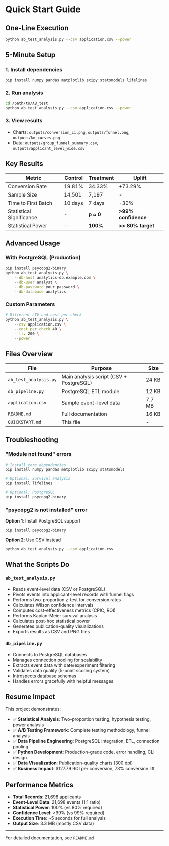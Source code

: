 # Quick Start Guide

## One-Line Execution

```bash
python ab_test_analysis.py --csv application.csv --power
```

## 5-Minute Setup

### 1. Install dependencies
```bash
pip install numpy pandas matplotlib scipy statsmodels lifelines
```

### 2. Run analysis
```bash
cd /path/to/AB_test
python ab_test_analysis.py --csv application.csv --power
```

### 3. View results
- Charts: `outputs/conversion_ci.png`, `outputs/funnel.png`, `outputs/km_curves.png`
- Data: `outputs/group_funnel_summary.csv`, `outputs/applicant_level_wide.csv`

## Key Results

| Metric | Control | Treatment | Uplift |
|--------|---------|-----------|--------|
| Conversion Rate | 19.81% | 34.33% | +73.29% |
| Sample Size | 14,501 | 7,197 | - |
| Time to First Batch | 10 days | 7 days | -30% |
| Statistical Significance | - | **p ≈ 0** | **>99% confidence** |
| Statistical Power | - | **100%** | **>> 80% target** |

## Advanced Usage

### With PostgreSQL (Production)
```bash
pip install psycopg2-binary
python ab_test_analysis.py \
    --db-host analytics-db.example.com \
    --db-user analyst \
    --db-password your_password \
    --db-database analytics
```

### Custom Parameters
```bash
# Different LTV and cost per check
python ab_test_analysis.py \
    --csv application.csv \
    --cost_per_check 40 \
    --ltv 200 \
    --power
```

## Files Overview

| File | Purpose | Size |
|------|---------|------|
| `ab_test_analysis.py` | Main analysis script (CSV + PostgreSQL) | 24 KB |
| `db_pipeline.py` | PostgreSQL ETL module | 12 KB |
| `application.csv` | Sample event-level data | 7.7 MB |
| `README.md` | Full documentation | 16 KB |
| `QUICKSTART.md` | This file | - |

## Troubleshooting

### "Module not found" errors
```bash
# Install core dependencies
pip install numpy pandas matplotlib scipy statsmodels

# Optional: Survival analysis
pip install lifelines

# Optional: PostgreSQL
pip install psycopg2-binary
```

### "psycopg2 is not installed" error
**Option 1**: Install PostgreSQL support
```bash
pip install psycopg2-binary
```

**Option 2**: Use CSV instead
```bash
python ab_test_analysis.py --csv application.csv
```

## What the Scripts Do

### `ab_test_analysis.py`
- Reads event-level data (CSV or PostgreSQL)
- Pivots events into applicant-level records with funnel flags
- Performs two-proportion z-test for conversion rates
- Calculates Wilson confidence intervals
- Computes cost-effectiveness metrics (CPIC, ROI)
- Performs Kaplan-Meier survival analysis
- Calculates post-hoc statistical power
- Generates publication-quality visualizations
- Exports results as CSV and PNG files

### `db_pipeline.py`
- Connects to PostgreSQL databases
- Manages connection pooling for scalability
- Extracts event data with date/experiment filtering
- Validates data quality (5-point scoring system)
- Introspects database schemas
- Handles errors gracefully with helpful messages

## Resume Impact

This project demonstrates:
- ✅ **Statistical Analysis**: Two-proportion testing, hypothesis testing, power analysis
- ✅ **A/B Testing Framework**: Complete testing methodology, funnel analysis
- ✅ **Data Pipeline Engineering**: PostgreSQL integration, ETL, connection pooling
- ✅ **Python Development**: Production-grade code, error handling, CLI design
- ✅ **Data Visualization**: Publication-quality charts (300 dpi)
- ✅ **Business Impact**: $127.79 ROI per conversion, 73% conversion lift

## Performance Metrics

- **Total Records**: 21,698 applicants
- **Event-Level Data**: 21,698 events (1:1 ratio)
- **Statistical Power**: 100% (vs 80% required)
- **Confidence Level**: >99% (vs 99% required)
- **Execution Time**: ~5 seconds for full analysis
- **Output Size**: 3.3 MB (mostly CSV data)

---

For detailed documentation, see `README.md`
